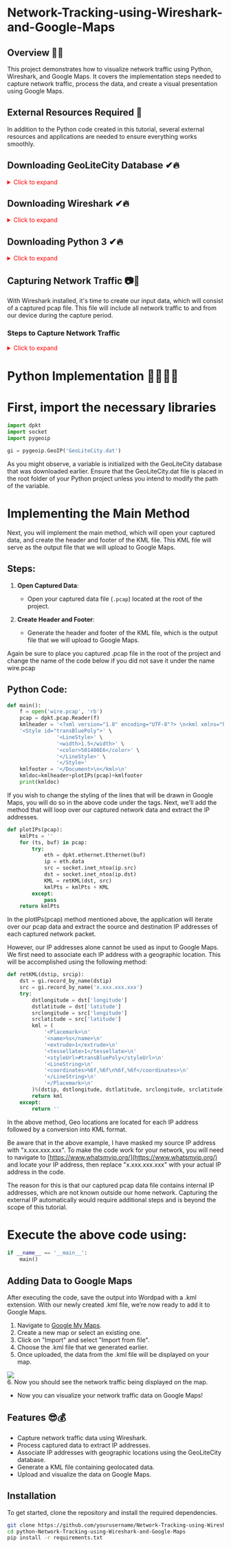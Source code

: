 # Network-Tracking-using-Wireshark-and-Google-Maps

## Overview 👀🎯
This project demonstrates how to visualize network traffic using Python, Wireshark, and Google Maps. It covers the implementation steps needed to capture network traffic, process the data, and create a visual presentation using Google Maps.

## External Resources Required 👀
In addition to the Python code created in this tutorial, several external resources and applications are needed to ensure everything works smoothly.


## Downloading GeoLiteCity Database ✔🔥
<details>
  <summary style="color: red;">Click to expand</summary>
  
First, you will need to download the GeoLiteCity database. This database is used to translate an IP address into a geolocation (longitude & latitude).

### Steps to Download 🔥❗

1. **Access the Database**:
   - Visit the [GeoLiteCity Database GitHub repository](https://github.com/mbcc2006/GeoLiteCity-data).

2. **Download the Database**:
   - Clone the repository or download the ZIP file.
   ```bash
   git clone https://github.com/mbcc2006/GeoLiteCity-data.git

3. **Integrate with Your Project**:
    - Ensure the GeoLiteCity database files are accessible from your project. You will use these files to translate IP addresses into geolocation coordinates.      
</details>

## Downloading Wireshark ✔🔥
<details>
  <summary style="color: red;">Click to expand</summary>
<p>  
In addition to the GeoLiteCity database, you will also need the Wireshark application to capture network traffic on your device. The captured traffic will serve as input to our Python script and will be visualized using Google Maps.


### Steps to Download and Install Wireshark 🔥❗

1. **Access the Wireshark Website**:
   - Visit the [Wireshark download page](https://www.wireshark.org/).

2. **Download Wireshark**:
   - Choose the appropriate version for your operating system (Windows, macOS, Linux).
   
3. **Configure Wireshark**:
   - Open Wireshark and configure it to capture network traffic on your desired network interface.
   - Start capturing traffic and save the capture file for use with your Python script.

With Wireshark installed and configured, you can capture the network traffic data that will be processed and visualized using Google Maps in the subsequent steps of the readme.
</p>
</details>

## Downloading Python 3 ✔🔥
<details>
  <summary style="color: red;">Click to expand</summary>
<p>  
The final resource you'll need is Python 3, required to run and compile the code in this tutorial. If you do not already have Python installed on your device, you can download it from the official Python website.

### Steps to Download and Install Python 3 🔥❗

1. **Access the Python Website**:
   - Visit the [official Python download page](https://www.python.org/downloads/).

2. **Download Python 3**:
   - Choose the latest version of Python 3.x for your operating system (Windows, macOS, Linux).
   - Download the installer and follow the installation instructions provided.

3. **Verify the Installation**:
   - Open a terminal or command prompt.
   - Run the following command to verify that Python 3 is installed correctly:
     ```bash
     python3 --version
     ```
   - Ensure the version displayed is Python 3.x.x.

With Python 3 installed on your device, you will be ready to compile and run the Python scripts provided in this readme to process and visualize network traffic data using Google Maps.
</p>
</details>

## Capturing Network Traffic 📷📸
With Wireshark installed, it's time to create our input data, which will consist of a captured pcap file. This file will include all network traffic to and from our device during the capture period.

### Steps to Capture Network Traffic
<details>
  <summary style="color: red;">Click to expand</summary>
<p>  
  
1. **Open Wireshark**:
   - Launch the Wireshark application on your device.

2. **Select a Network Interface**:
   - Choose the network interface you want to capture traffic from (e.g., Wi-Fi, Ethernet).
   - Double-click on the interface to start capturing.
  
     <div> 
       <img src="https://github.com/Kumarabhijeet1608/Network-Tracking-using-Wireshark-and-Google-Maps/blob/main/1.png" /> 
     </div>

When selecting an interface, Wireshark automatically starts a new capture, which is why you immediately get prompted with network traffic.

3. **Start Capturing Traffic**:
   - Wireshark will begin capturing all network traffic on the selected interface.
   - Perform the network activities you want to monitor during this capture period.

     <div> 
       <img src="https://github.com/Kumarabhijeet1608/Network-Tracking-using-Wireshark-and-Google-Maps/blob/main/2.png" /> 
     </div>

4. **Stop the Capture**:
   - After you have captured sufficient data, click on the red square (Stop) button in Wireshark to stop the capture.

Once the capture has been stopped you need to export the captured data in pcap format, this can be done by clicking File -> Export Specified Packets.
      <div> 
         <img src="https://github.com/Kumarabhijeet1608/Network-Tracking-using-Wireshark-and-Google-Maps/blob/main/3.png" /> 
      </div>

5. **Save the Capture File**:
   - Save the file with a `.pcap` extension.
   - Ex: wire.pcap

     <div> 
       <img src="https://github.com/Kumarabhijeet1608/Network-Tracking-using-Wireshark-and-Google-Maps/blob/main/4.png" /> 
     </div>
     
This pcap file will serve as the input for our Python script and will be the data displayed on Google Maps in the subsequent steps of the readme.

</p>
</details>

# Python Implementation 👩‍💻👨‍💻
# First, import the necessary libraries

```python
import dpkt
import socket
import pygeoip

gi = pygeoip.GeoIP('GeoLiteCity.dat')
```

As you might observe, a variable is initialized with the GeoLiteCity database that was downloaded earlier. Ensure that the GeoLiteCity.dat file is placed in the root folder of your Python project unless you intend to modify the path of the variable.

# Implementing the Main Method
Next, you will implement the main method, which will open your captured data, and create the header and footer of the KML file. This KML file will serve as the output file that we will upload to Google Maps.

## Steps:

1. **Open Captured Data**:
   - Open your captured data file (`.pcap`) located at the root of the project.

2. **Create Header and Footer**:
   - Generate the header and footer of the KML file, which is the output file that we will upload to Google Maps.
  
Again be sure to place you captured .pcap file in the root of the project and change the name of the code below if you did not save it under the name wire.pcap

## Python Code:

```python
def main():
    f = open('wire.pcap', 'rb')
    pcap = dpkt.pcap.Reader(f)
    kmlheader = '<?xml version="1.0" encoding="UTF-8"?> \n<kml xmlns="http://www.opengis.net/kml/2.2">\n<Document>\n'\
    '<Style id="transBluePoly">' \
                '<LineStyle>' \
                '<width>1.5</width>' \
                '<color>501400E6</color>' \
                '</LineStyle>' \
                '</Style>'
    kmlfooter = '</Document>\n</kml>\n'
    kmldoc=kmlheader+plotIPs(pcap)+kmlfooter
    print(kmldoc)
```
If you wish to change the styling of the lines that will be drawn in Google Maps, you will do so in the above code under the <style></style> tags.
Next, we'll add the method that will loop over our captured network data and extract the IP addresses.

```python
def plotIPs(pcap):
    kmlPts = ''
    for (ts, buf) in pcap:
        try:
            eth = dpkt.ethernet.Ethernet(buf)
            ip = eth.data
            src = socket.inet_ntoa(ip.src)
            dst = socket.inet_ntoa(ip.dst)
            KML = retKML(dst, src)
            kmlPts = kmlPts + KML
        except:
            pass
    return kmlPts
```

In the plotIPs(pcap) method mentioned above, the application will iterate over our pcap data and extract the source and destination IP addresses of each captured network packet.

However, our IP addresses alone cannot be used as input to Google Maps. We first need to associate each IP address with a geographic location. This will be accomplished using the following method:

```python
def retKML(dstip, srcip):
    dst = gi.record_by_name(dstip)
    src = gi.record_by_name('x.xxx.xxx.xxx')
    try:
        dstlongitude = dst['longitude']
        dstlatitude = dst['latitude']
        srclongitude = src['longitude']
        srclatitude = src['latitude']
        kml = (
            '<Placemark>\n'
            '<name>%s</name>\n'
            '<extrude>1</extrude>\n'
            '<tessellate>1</tessellate>\n'
            '<styleUrl>#transBluePoly</styleUrl>\n'
            '<LineString>\n'
            '<coordinates>%6f,%6f\n%6f,%6f</coordinates>\n'
            '</LineString>\n'
            '</Placemark>\n'
        )%(dstip, dstlongitude, dstlatitude, srclongitude, srclatitude)
        return kml
    except:
        return ''
```
In the above method, Geo locations are located for each IP address followed by a conversion into KML format.

Be aware that in the above example, I have masked my source IP address with "x.xxx.xxx.xxx". To make the code work for your network, you will need to navigate to [https://www.whatsmyip.org/](https://www.whatsmyip.org/) and locate your IP address, then replace "x.xxx.xxx.xxx" with your actual IP address in the code.

The reason for this is that our captured pcap data file contains internal IP addresses, which are not known outside our home network. Capturing the external IP automatically would require additional steps and is beyond the scope of this tutorial.

# Execute the above code using:

```python
if __name__ == '__main__':
    main()
```

## Adding Data to Google Maps

After executing the code, save the output into Wordpad with a .kml extension.
With our newly created .kml file, we’re now ready to add it to Google Maps. 

1. Navigate to [Google My Maps](https://www.google.com/mymaps).
2. Create a new map or select an existing one.
3. Click on "Import" and select "Import from file".
4. Choose the .kml file that we generated earlier.
5. Once uploaded, the data from the .kml file will be displayed on your map.
<div> 
       <img src="https://github.com/Kumarabhijeet1608/Network-Tracking-using-Wireshark-and-Google-Maps/blob/main/5.png" /> 
     </div>   
6. Now you should see the network traffic being displayed on the map.

- Now you can visualize your network traffic data on Google Maps!


## Features 😎💰
- Capture network traffic data using Wireshark.
- Process captured data to extract IP addresses.
- Associate IP addresses with geographic locations using the GeoLiteCity database.
- Generate a KML file containing geolocated data.
- Upload and visualize the data on Google Maps.


## Installation
To get started, clone the repository and install the required dependencies.

```bash
git clone https://github.com/yourusername/Network-Tracking-using-Wireshark-and-Google-Maps.git
cd python-Network-Tracking-using-Wireshark-and-Google-Maps
pip install -r requirements.txt
